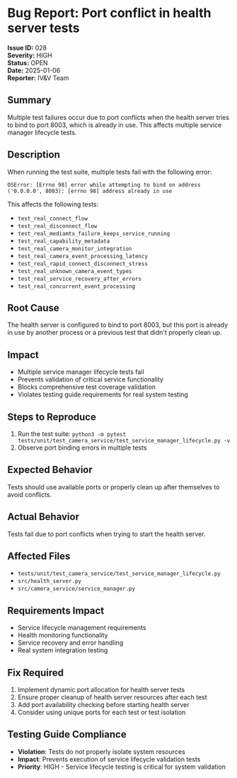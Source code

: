 # Bug Report: Port conflict in health server tests

**Issue ID:** 028  
**Severity:** HIGH  
**Status:** OPEN  
**Date:** 2025-01-06  
**Reporter:** IV&V Team  

## Summary
Multiple test failures occur due to port conflicts when the health server tries to bind to port 8003, which is already in use. This affects multiple service manager lifecycle tests.

## Description
When running the test suite, multiple tests fail with the following error:

```
OSError: [Errno 98] error while attempting to bind on address ('0.0.0.0', 8003): [errno 98] address already in use
```

This affects the following tests:
- `test_real_connect_flow`
- `test_real_disconnect_flow`
- `test_real_mediamtx_failure_keeps_service_running`
- `test_real_capability_metadata`
- `test_real_camera_monitor_integration`
- `test_real_camera_event_processing_latency`
- `test_real_rapid_connect_disconnect_stress`
- `test_real_unknown_camera_event_types`
- `test_real_service_recovery_after_errors`
- `test_real_concurrent_event_processing`

## Root Cause
The health server is configured to bind to port 8003, but this port is already in use by another process or a previous test that didn't properly clean up.

## Impact
- Multiple service manager lifecycle tests fail
- Prevents validation of critical service functionality
- Blocks comprehensive test coverage validation
- Violates testing guide requirements for real system testing

## Steps to Reproduce
1. Run the test suite: `python3 -m pytest tests/unit/test_camera_service/test_service_manager_lifecycle.py -v`
2. Observe port binding errors in multiple tests

## Expected Behavior
Tests should use available ports or properly clean up after themselves to avoid conflicts.

## Actual Behavior
Tests fail due to port conflicts when trying to start the health server.

## Affected Files
- `tests/unit/test_camera_service/test_service_manager_lifecycle.py`
- `src/health_server.py`
- `src/camera_service/service_manager.py`

## Requirements Impact
- Service lifecycle management requirements
- Health monitoring functionality
- Service recovery and error handling
- Real system integration testing

## Fix Required
1. Implement dynamic port allocation for health server tests
2. Ensure proper cleanup of health server resources after each test
3. Add port availability checking before starting health server
4. Consider using unique ports for each test or test isolation

## Testing Guide Compliance
- **Violation**: Tests do not properly isolate system resources
- **Impact**: Prevents execution of service lifecycle validation tests
- **Priority**: HIGH - Service lifecycle testing is critical for system validation
